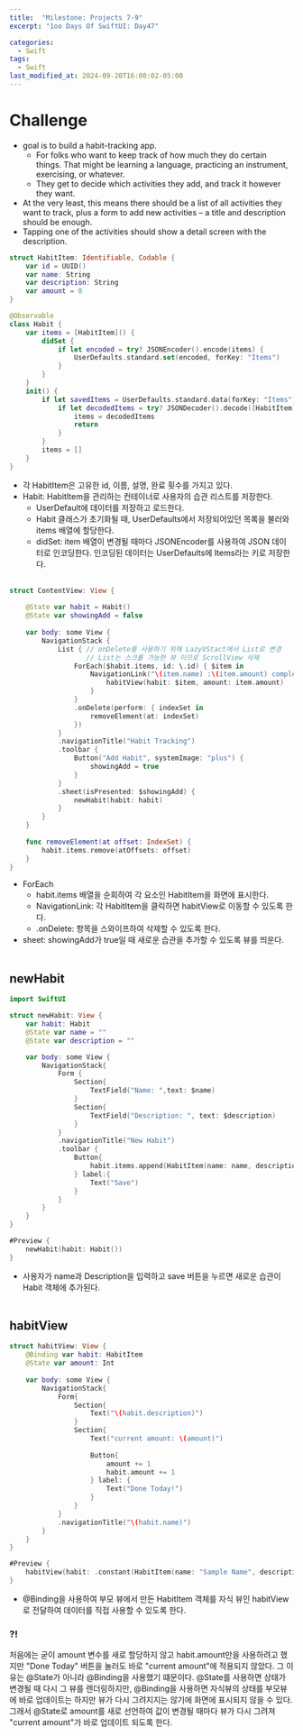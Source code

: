 ```yaml
---
title:  "Milestone: Projects 7-9"
excerpt: "1oo Days Of SwiftUI: Day47"

categories:
  - Swift
tags:
  - Swift
last_modified_at: 2024-09-20T16:00:02-05:00
---
```

# Challenge

- goal is to build a habit-tracking app.
    - For folks who want to keep track of how much they do certain things. That might be learning a language, practicing an instrument, exercising, or whatever.
    - They get to decide which activities they add, and track it however they want.
- At the very least, this means there should be a list of all activities they want to track, plus a form to add new activities – a title and description should be enough.
- Tapping one of the activities should show a detail screen with the description.<br>

```swift
struct HabitItem: Identifiable, Codable {
    var id = UUID()
    var name: String
    var description: String
    var amount = 0
}

@Observable
class Habit {
    var items = [HabitItem]() {
        didSet {
            if let encoded = try? JSONEncoder().encode(items) {
                UserDefaults.standard.set(encoded, forKey: "Items")
            }
        }
    }
    init() {
        if let savedItems = UserDefaults.standard.data(forKey: "Items") {
            if let decodedItems = try? JSONDecoder().decode([HabitItem].self, from: savedItems) {
                items = decodedItems
                return
            }
        }
        items = []
    }
}
```
- 각 HabitItem은 고유한 id, 이름, 설명, 완료 횟수를 가지고 있다.
- Habit: HabitItem을 관리하는 컨테이너로 사용자의 습관 리스트를 저장한다.
    - UserDefault에 데이터를 저장하고 로드한다.
    - Habit 클래스가 초기화될 때, UserDefaults에서 저장되어있던 목록을 불러와 items 배열에 할당한다.
    - didSet: item 배열이 변경될 때마다 JSONEncoder를 사용하여 JSON 데이터로 인코딩한다. 인코딩된 데이터는 UserDefaults에 Items라는 키로 저장한다.<br><br>

```swift
struct ContentView: View {
    
    @State var habit = Habit()
    @State var showingAdd = false
    
    var body: some View {
        NavigationStack {
            List { // onDelete를 사용하기 위헤 LazyVStact에서 List로 변경
                   // List는 스크롤 가능한 뷰 이므로 ScrollView 삭제
                ForEach($habit.items, id: \.id) { $item in
                    NavigationLink("\(item.name) :\(item.amount) complete") {
                        habitView(habit: $item, amount: item.amount)
                    }
                }
                .onDelete(perform: { indexSet in
                    removeElement(at: indexSet)
                })
            }
            .navigationTitle("Habit Tracking")
            .toolbar {
                Button("Add Habit", systemImage: "plus") {
                    showingAdd = true
                }
            }
            .sheet(isPresented: $showingAdd) {
                newHabit(habit: habit)
            }
        }
    }
    
    func removeElement(at offset: IndexSet) {
        habit.items.remove(atOffsets: offset)
    }
}
```
- ForEach
    - habit.items 배열을 순회하여 각 요소인 HabitItem을 화면에 표시한다.
    - NavigationLink: 각 HabitItem을 클릭하면 habitView로 이동할 수 있도록 한다.
    - .onDelete: 항목을 스와이프하여 삭제할 수 있도록 한다.
- sheet: showingAdd가 true일 때 새로운 습관을 추가할 수 있도록 뷰를 띄운다.<br><br>

## newHabit
```swift
import SwiftUI

struct newHabit: View {
    var habit: Habit
    @State var name = ""
    @State var description = ""

    var body: some View {
        NavigationStack{
            Form {
                Section{
                    TextField("Name: ",text: $name)
                }
                Section{
                    TextField("Description: ", text: $description)
                }
            }
            .navigationTitle("New Habit")
            .toolbar {
                Button{
                    habit.items.append(HabitItem(name: name, description: description))
                } label:{
                    Text("Save")
                }
            }
        }
    }
}

#Preview {
    newHabit(habit: Habit())
}
```
- 사용자가 name과 Description을 입력하고 save 버튼을 누르면 새로운 습관이 Habit 객체에 추가된다.<br><br>

## habitView

```swift
struct habitView: View {
    @Binding var habit: HabitItem
    @State var amount: Int
    
    var body: some View {
        NavigationStack{
            Form{
                Section{
                    Text("\(habit.description)")
                }
                Section{
                    Text("current amount: \(amount)")
                    
                    Button{
                        amount += 1
                        habit.amount += 1
                    } label: {
                        Text("Done Today!")
                    }
                }
            }
            .navigationTitle("\(habit.name)")
        }
    }
}

#Preview {
    habitView(habit: .constant(HabitItem(name: "Sample Name", description: "Sample Description")), amount: 3)
}
```
- @Binding을 사용하여 부모 뷰에서 만든 HabitItem 객체를 자식 뷰인 habitView로 전달하여 데이터를 직접 사용할 수 있도록 한다.
### ?! 
처음에는 굳이 amount 변수를 새로 할당하지 않고 habit.amount만을 사용하려고 했지만 "Done Today" 버튼을 눌러도 바로 "current amount"에 적용되지 않았다. 그 이유는 @State가 아니라 @Binding을 사용했기 떄문이다. @State를 사용하면 상태가 변경될 때 다시 그 뷰를 렌더링하지만, @Binding을 사용하면 자식뷰의 상태를 부모뷰에 바로 업데이트는 하지만 뷰가 다시 그려지지는 않기에 화면에 표시되지 않을 수 있다. 그래서 @State로 amount를 새로 선언하여 값이 변경될 때마다 뷰가 다시 그려져 "current amount"가 바로 업데이트 되도록 한다.